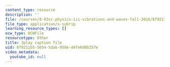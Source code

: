 ```yaml
---
content_type: resource
description: ''
file: /courses/8-03sc-physics-iii-vibrations-and-waves-fall-2016/8f9211b556545dab958ed4fe6d0b257e_fTACO13q2oU.vtt
file_type: application/x-subrip
learning_resource_types: []
ocw_type: OCWFile
resourcetype: Other
title: 3play caption file
uid: 8f9211b5-5654-5dab-958e-d4fe6d0b257e
video_metadata:
  youtube_id: null
---
```

